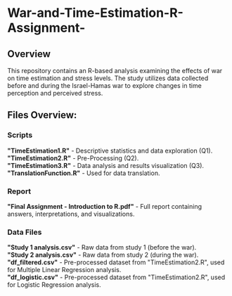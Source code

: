 # War-and-Time-Estimation-R-Assignment-  
## Overview
This repository contains an R-based analysis examining the effects of war on time estimation and stress levels. The study utilizes data collected before and during the Israel-Hamas war to explore changes in time perception and perceived stress.

## Files Overview:
### Scripts
**"TimeEstimation1.R"** - Descriptive statistics and data exploration (Q1).  
**"TimeEstimation2.R"** - Pre-Processing (Q2).  
**"TimeEstimation3.R"** - Data analysis and results visualization (Q3).  
**"TranslationFunction.R"** - Used for data translation.  

### Report  
**"Final Assignment - Introduction to R.pdf"** - Full report containing answers, interpretations, and visualizations.  

### Data Files  
**"Study 1 analysis.csv"** - Raw data from study 1 (before the war).  
**"Study 2 analysis.csv"** - Raw data from study 2 (during the war).  
**"df_filtered.csv"** - Pre-processed dataset from "TimeEstimation2.R", used for Multiple Linear Regression analysis.  
**"df_logistic.csv"** - Pre-processed dataset from "TimeEstimation2.R", used for Logistic Regression analysis.


